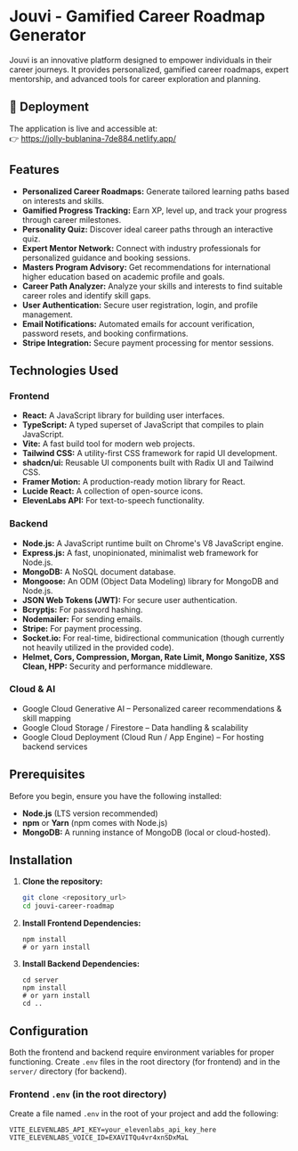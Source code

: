 # Jouvi - Gamified Career Roadmap Generator

Jouvi is an innovative platform designed to empower individuals in their career journeys. It provides personalized, gamified career roadmaps, expert mentorship, and advanced tools for career exploration and planning.
## 🔗 Deployment
The application is live and accessible at:  
👉 https://jolly-bublanina-7de884.netlify.app/

## Features

*   **Personalized Career Roadmaps:** Generate tailored learning paths based on interests and skills.
*   **Gamified Progress Tracking:** Earn XP, level up, and track your progress through career milestones.
*   **Personality Quiz:** Discover ideal career paths through an interactive quiz.
*   **Expert Mentor Network:** Connect with industry professionals for personalized guidance and booking sessions.
*   **Masters Program Advisory:** Get recommendations for international higher education based on academic profile and goals.
*   **Career Path Analyzer:** Analyze your skills and interests to find suitable career roles and identify skill gaps.
*   **User Authentication:** Secure user registration, login, and profile management.
*   **Email Notifications:** Automated emails for account verification, password resets, and booking confirmations.
*   **Stripe Integration:** Secure payment processing for mentor sessions.

## Technologies Used

### Frontend

*   **React:** A JavaScript library for building user interfaces.
*   **TypeScript:** A typed superset of JavaScript that compiles to plain JavaScript.
*   **Vite:** A fast build tool for modern web projects.
*   **Tailwind CSS:** A utility-first CSS framework for rapid UI development.
*   **shadcn/ui:** Reusable UI components built with Radix UI and Tailwind CSS.
*   **Framer Motion:** A production-ready motion library for React.
*   **Lucide React:** A collection of open-source icons.
*   **ElevenLabs API:** For text-to-speech functionality.

### Backend

*   **Node.js:** A JavaScript runtime built on Chrome's V8 JavaScript engine.
*   **Express.js:** A fast, unopinionated, minimalist web framework for Node.js.
*   **MongoDB:** A NoSQL document database.
*   **Mongoose:** An ODM (Object Data Modeling) library for MongoDB and Node.js.
*   **JSON Web Tokens (JWT):** For secure user authentication.
*   **Bcryptjs:** For password hashing.
*   **Nodemailer:** For sending emails.
*   **Stripe:** For payment processing.
*   **Socket.io:** For real-time, bidirectional communication (though currently not heavily utilized in the provided code).
*   **Helmet, Cors, Compression, Morgan, Rate Limit, Mongo Sanitize, XSS Clean, HPP:** Security and performance middleware.

### Cloud & AI

* Google Cloud Generative AI – Personalized career recommendations & skill mapping
* Google Cloud Storage / Firestore – Data handling & scalability
* Google Cloud Deployment (Cloud Run / App Engine) – For hosting backend services

## Prerequisites

Before you begin, ensure you have the following installed:

*   **Node.js** (LTS version recommended)
*   **npm** or **Yarn** (npm comes with Node.js)
*   **MongoDB:** A running instance of MongoDB (local or cloud-hosted).

## Installation

1.  **Clone the repository:**
    ```bash
    git clone <repository_url>
    cd jouvi-career-roadmap
    ```

2.  **Install Frontend Dependencies:**
    ```bashbash
    npm install
    # or yarn install
    ```

3.  **Install Backend Dependencies:**
    ```bashbash
    cd server
    npm install
    # or yarn install
    cd ..
    ```

## Configuration

Both the frontend and backend require environment variables for proper functioning. Create `.env` files in the root directory (for frontend) and in the `server/` directory (for backend).

### Frontend `.env` (in the root directory)

Create a file named `.env` in the root of your project and add the following:

```env
VITE_ELEVENLABS_API_KEY=your_elevenlabs_api_key_here
VITE_ELEVENLABS_VOICE_ID=EXAVITQu4vr4xnSDxMaL
